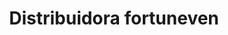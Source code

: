 ---
title: "Distribuidora fortuneven"
url: /puerto-la-cruz/distribuidora-fortuneven/
shop: Lebensmittel
---
